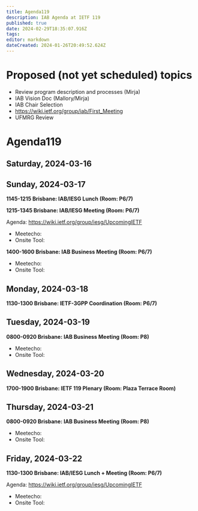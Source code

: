 ```yaml
---
title: Agenda119
description: IAB Agenda at IETF 119
published: true
date: 2024-02-29T18:35:07.916Z
tags: 
editor: markdown
dateCreated: 2024-01-26T20:49:52.624Z
---
```


# Proposed (not yet scheduled) topics

* Review program description and processes (Mirja)
* IAB Vision Doc (Mallory/Mirja)
* IAB Chair Selection
* https://wiki.ietf.org/group/iab/First_Meeting
* UFMRG Review


# Agenda119

## Saturday, 2024-03-16



## Sunday, 2024-03-17

**1145-1215 Brisbane: IAB/IESG Lunch (Room: P6/7)**

**1215-1345 Brisbane: IAB/IESG Meeting (Room: P6/7)** 

Agenda: https://wiki.ietf.org/group/iesg/UpcomingIETF

* Meetecho: 
* Onsite Tool: 

**1400-1600 Brisbane: IAB Business Meeting (Room: P6/7)** 

* Meetecho: 
* Onsite Tool: 


## Monday, 2024-03-18

**1130-1300 Brisbane: IETF-3GPP Coordination (Room: P6/7)**

## Tuesday, 2024-03-19

**0800-0920 Brisbane: IAB Business Meeting (Room: P8)**

* Meetecho: 
* Onsite Tool: 


## Wednesday, 2024-03-20

**1700-1900 Brisbane: IETF 119 Plenary (Room: Plaza Terrace Room)**

## Thursday, 2024-03-21

**0800-0920 Brisbane: IAB Business Meeting (Room: P8)**

* Meetecho: 
* Onsite Tool:


## Friday, 2024-03-22

**1130-1300 Brisbane: IAB/IESG Lunch + Meeting (Room: P6/7)** 

Agenda: https://wiki.ietf.org/group/iesg/UpcomingIETF

* Meetecho: 
* Onsite Tool: 





